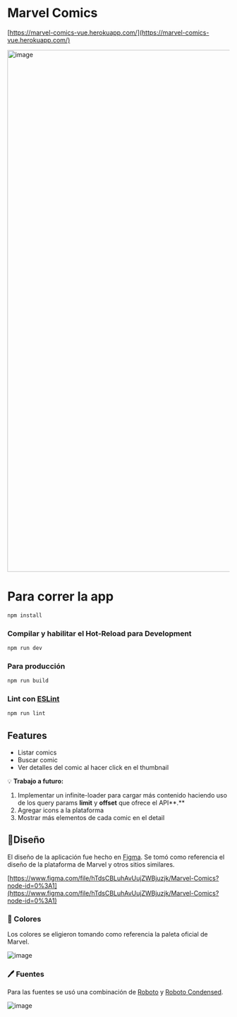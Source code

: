 # Marvel Comics

[https://marvel-comics-vue.herokuapp.com/](https://marvel-comics-vue.herokuapp.com/)


<img width="1183" alt="image" src="https://user-images.githubusercontent.com/33792986/189207332-8518c5f9-3e9b-4e90-9266-989053279abe.png">


# Para correr la app

```sh
npm install
```

### Compilar y habilitar el Hot-Reload para Development

```sh
npm run dev
```

### Para producción

```sh
npm run build
```

### Lint con [ESLint](https://eslint.org/)

```sh
npm run lint
```

## Features

- Listar comics
- Buscar comic
- Ver detalles del comic al hacer click en el thumbnail

💡 **Trabajo a futuro:**

1. Implementar un infinite-loader para cargar más contenido haciendo uso de los query params **limit** y **offset** que ofrece el API**.**
2. Agregar icons a la plataforma
3. Mostrar más elementos de cada comic en el detail

## 📐Diseño

El diseño de la aplicación fue hecho en [Figma](https://www.figma.com/file/hTdsCBLuhAvUujZWBjuzjk/Marvel-Comics?node-id=0%3A1). Se tomó como referencia el diseño de la plataforma de Marvel y otros sitios similares. 

[https://www.figma.com/file/hTdsCBLuhAvUujZWBjuzjk/Marvel-Comics?node-id=0%3A1](https://www.figma.com/file/hTdsCBLuhAvUujZWBjuzjk/Marvel-Comics?node-id=0%3A1)

### 🎨 Colores

Los colores se eligieron tomando como referencia la paleta oficial de Marvel.

![image](https://user-images.githubusercontent.com/33792986/189206966-06c58f22-719a-4e59-af51-ee9cae9357f1.png)

### 🖊️ Fuentes

Para las fuentes se usó una combinación de [Roboto](https://fonts.google.com/specimen/Roboto?preview.text=roboto&preview.text_type=custom) y [Roboto Condensed](https://fonts.google.com/specimen/Roboto+Condensed?query=roboto+con&preview.text=roboto&preview.text_type=custom).

![image](https://user-images.githubusercontent.com/33792986/189206991-c8497053-24a1-4082-8c14-cd5e9c0546d0.png)
